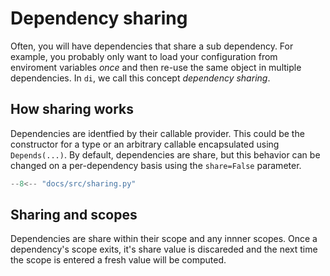 # Dependency sharing

Often, you will have dependencies that share a sub dependency.
For example, you probably only want to load your configuration from enviroment variables *once* and then re-use the same object in multiple dependencies.
In `di`, we call this concept *dependency sharing*.

## How sharing works

Dependencies are identfied by their callable provider.
This could be the constructor for a type or an arbitrary callable encapsulated using `Depends(...)`.
By default, dependencies are share, but this behavior can be changed on a per-dependency basis using the `share=False` parameter.

```Python hl_lines="7-9"
--8<-- "docs/src/sharing.py"
```

## Sharing and scopes

Dependencies are share within their scope and any innner scopes.
Once a dependency's scope exits, it's share value is discareded and the next time the scope is entered a fresh value will be computed.

